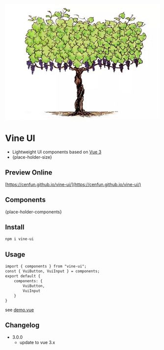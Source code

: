 ![](scripts/vine.jpg)

# Vine UI
- Lightweight UI components based on [Vue 3](https://github.com/vuejs/core)
- {place-holder-size}

## Preview Online
[https://cenfun.github.io/vine-ui/](https://cenfun.github.io/vine-ui/)

## Components
{place-holder-components}

## Install
```sh
npm i vine-ui
```

## Usage
```
import { components } from "vine-ui";
const { VuiButton, VuiInput } = components;
export default {
    components: {
        VuiButton,
        VuiInput
    }
}
```
see [demo.vue](public/src/demo.vue)

## Changelog

* 3.0.0
    * update to vue 3.x

